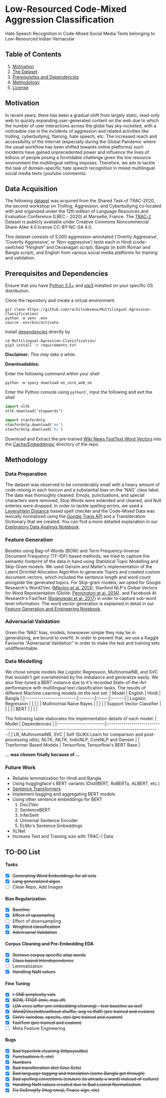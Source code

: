 # Low-Resourced Code-Mixed Aggression Classification
Hate Speech Recognition in Code-Mixed Social Media Texts belonging to Low-Resourced Indian Vernacular

## Table of Contents
  1. [Motivation](#Motivation)
  2. [The Dataset](#Data-Acquisition)
  3. [Prerequisites and Dependencies](#Prerequisites-and-Dependencies)
  4. [Methodology](#Methodology)
  5. [License](https://github.com/rachitsaksena/Multilingual-Agression-Classification/blob/master/LICENSE)

## Motivation
In recent years, there has been a gradual shift from largely static, read-only web to quickly expanding user-generated content on the web due to which the number of user interactions across the globe has sky-rocketed, with a noticeable rise in the incidents of aggression and related activities like trolling, cyberbullying, flaming, hate speech, etc. The increased reach and accessibility of the Internet (especially during the Global Pandemic where the usual workflow has been shifted towards online platforms) such incidents have gained unprecedented power and influence the lives of billions of people posing a formidable challenge given the low resource environment the multilingual setting imposes. Therefore, we aim to tackle the task of domain-specific hate speech recognition in mixed multilingual social media texts (youtube comments).

## Data Acquisition
The following [dataset](https://github.com/rachitsaksena/Multilingual-Agression-Classification/tree/master/Data) was acquired from the Shared Task of TRAC-2020, the second workshop on Trolling, Aggression, and Cyberbullying co-located with and organized under the 12th edition of Language Resources and Evaluation Conference (LREC - 2020) at Marseille, France. The [TRAC-2](https://sites.google.com/view/trac2/shared-task) Dataset is publicly available under Creative Commons Noncommercial Share-Alike 4.0 license CC-BY-NC-SA 4.0.

This dataset consists of 5,000 aggression-annotated (‘Overtly Aggressive’, ‘Covertly Aggressive’, or ‘Non-aggressive’) texts each in Hindi (code-switched “Hinglish” and Devanagari script), Bangla (in both Roman and Bangla script), and English from various social media platforms for training and validation.

## Prerequisites and Dependencies
Ensure that you have [Python 3.5+](https://www.python.org/downloads/) and [pip3](https://pip.pypa.io/en/stable/installing/#installing-with-get-pip-py) installed on your specific OS distribution.

Clone the repository and create a virtual environment.
```shell
git clone https://github.com/rachitsaksena/Multilingual-Agression-Classification/
python -m venv .env
source .env/bin/activate
```

Install [dependencies](https://github.com/rachitsaksena/Multilingual-Agression-Classification/tree/master/requirements.txt) directly by
```shell
cd Multilingual-Agression-Classification/
pip3 install -r requirements.txt
``` 
**Disclaimer:** _This may take a while._

**Downloadables:**

Enter the following command within your shell
```
python -m spacy download en_core_web_sm
```

Enter the Python console using `python3` , input the following and exit the shell
```python
import nltk
nltk.download(‘stopwords’)

import stanfordnlp
stanfordnlp.download('en')
stanfordnlp.download('hi')
```

Download and Extract the pre-trained [Wiki News FastText Word Vectors](https://fasttext.cc/docs/en/english-vectors.html) into the [Cache/Embeddings/](https://github.com/rachitsaksena/Multilingual-Agression-Classification/tree/master/Cache/Embeddings) directory of the repo.

## Methodology
### Data Preparation
The dataset was observed to be considerably small with a heavy amount of code-mixing in each lexicon and a substantial bias on the 'NAG' class label. The data was thoroughly cleaned: Emojis, punctuations, and special characters were removed, Stop Words were extended and cleaned, and Null enteries were dropped. In order to tackle spelling errors, we used a [Levenshtein Distance](https://en.wikipedia.org/wiki/Levenshtein_distance) based spell checker and the Code-Mixed Data was lexically normalized using the [Google Trans API](https://py-googletrans.readthedocs.io/en/latest/) and a Transliteration Dictionary that we created. You can find a more detailed explanation in our [Exploratory Data Analysis Notebook](https://github.com/rachitsaksena/Multilingual-Agression-Classification/blob/master/EDA%2C%20Data%20Visualization%2C%20and%20Feature%20Engineering.ipynb).

### Feature Generation
Besides using Bag-of-Words (BOW) and Term Frequency–Inverse Document Frequency (TF-IDF) based methods, we tried to capture the semantic footprint of the data in hand using Statistical Topic Modelling and Skip-Gram models. We used Gensim and Mallet's implementation of the Latent Dirichlet Allocation Algorithm to generate Topics and created custom document vectors, which included the sentence length and word count alongside the generated topics. For Skip-gram models, we opted for Google Research's Word2Vec ([Mikolov et al. 2013](https://arxiv.org/pdf/1301.3781.pdf)), Stanford NLP's Global Vectors for Word Representation (GloVe: [Pennington et al. 2014](https://nlp.stanford.edu/pubs/glove.pdf)), and Facebook AI Research's FastText ([Bojanowski et al. 2017](https://arxiv.org/pdf/1607.04606.pdf)) in order to capture sub-word level information. The word vector generation is explained in detail in our [Feature Generation and Engineering Notebook](https://github.com/rachitsaksena/Multilingual-Agression-Classification/blob/master/EDA%2C%20Data%20Visualization%2C%20and%20Feature%20Engineering.ipynb).

### Adversarial Validation
Given the 'NAG' bias, models, howsoever simple they may be in generalizing, are bound to overfit. In order to prevent that, we use a Kaggle Favourite "Adversarial Validation" in order to make the test and training sets undifferentiable.

### Data Modelling
We chose simple models like Logistic Regression, MultinomialNB, and SVC that wouldn't get overwhelmed by the imbalance and generalize easily. We also fine-tuned a BERT instance due to it's recorded State-of-the-Art performance with multilingual text classification tasks. The results of different Machine Learning models on the test set:
|           Model           | English | Hindi | Bangla |
|:-------------------------:|:-------:|:-----:|:------:|
|    Logistic Regression    |         |       |        |
|  Multinomial Naive Bayes  |         |       |        |
| Support Vector Classifier |         |       |        |
|             BERT          |         |       |        |

The following table elaborates the implementation details of each model:
|          Model          |                                               Dependencies                                              |
|:-----------------------:|:-------------------------------------------------------------------------------------------------------:|
| LR, MultinomialNB, SVC  | Self (SciKit Learn for comparison and post-processing utils), NLTK, iNLTK, IndicNLP, CoreNLP and Gensim |
| Tranformer Based Models |                                     Tensorflow, Tensorflow's BERT Base                                  |

**... was chosen finally because of ...**

### Future Work
 * Reliable lemmatization for Hindi and Bangla
 * Using huggingface's BERT variants (DistilBERT, RoBERTa, ALBERT, etc.)
 * [Sentence Transformers](https://github.com/UKPLab/sentence-transformers)
 * Implement bagging and aggregating BERT models
 * Using other sentence embeddings for BERT
    1. Doc2Vec
    2. SentenceBERT
    3. InferSent
    4. Universal Sentence Encoder
    5. ELMo's Sentence Embeddings
 * XLNet
 * Increase Test and Training size with TRAC-1 Data

## TO-DO List

#### Tasks
- [X] ~~Generating Word Embeddings for all sets~~
- [X] ~~Lang generalized algos~~
- [ ] Clean Repo, Add Images

#### Bias Regularization
- [X] ~~Baseline~~
- [X] ~~Effect of upsampling~~
- [ ] Effect of downsampling
- [X] ~~Weighted classification~~
- [X] ~~Adversarial Validation~~

#### Corpus Cleaning and Pre-Embedding EDA
- [X] ~~Remove corpus specific stop words~~
- [X] ~~Class based Interdependence~~
- [ ] Lemmatization
- [X] ~~Handling NaN values~~

#### Fine Tuning
- [X] ~~t-SNE perplexity vals~~
- [X] ~~BOW, TFIDF (min, max df)~~
- [X] ~~LDA vecs (after pre embedding cleaning) - test baseline as well~~
- [X] ~~Word2Vec(with/without shuffle, avg vs tfidf) (pre trained and custom)~~
- [X] ~~GloVe (window, epochs, etc) (pre trained and custom)~~
- [X] ~~FastText (pre trained and custom)~~
- [ ] Meta Feature Engineering

#### Bugs
- [X] ~~Bad hyperlink cleaning (httpsyoutbe)~~
- [X] ~~Punctuations (!, etc)~~
- [X] ~~Numbers~~
- [X] ~~Bad transliteration dict (Use Sets)~~
- [X] ~~Bad language tagging and translation (some Bangla got through)~~
- [X] ~~Bad spelling corrections {couture (is already a word) instead of culture}~~
- [X] ~~Handling NaN values created due to Bad Lexical Normalization~~
- [X] ~~Fix DeEmojify (Hug emoji, Peace sign, etc)~~

